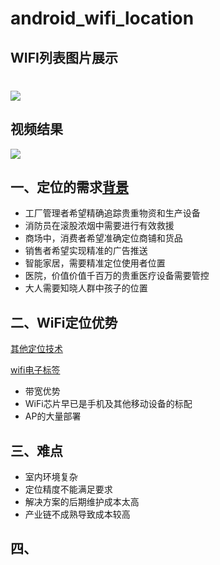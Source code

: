 # android_wifi_location

## WIFI列表图片展示
![](./Android_wifi_intensity/result.jpg)
=======
## 视频结果
![](./Android_wifi_intensity/video.gif)

## 一、定位的需求[背景](https://blog.csdn.net/huawei_eSDK/article/details/50777339)

- 工厂管理者希望精确追踪贵重物资和生产设备
- 消防员在滚股浓烟中需要进行有效救援
- 商场中，消费者希望准确定位商铺和货品
- 销售者希望实现精准的广告推送
- 智能家居，需要精准定位使用者位置
- 医院，价值价值千百万的贵重医疗设备需要管控
- 大人需要知晓人群中孩子的位置

## 二、WiFi定位优势
[其他定位技术](https://www.zhihu.com/question/20485136)

[wifi电子标签](http://app.djkpai.com/87137.shtml)
- 带宽优势
- WiFi芯片早已是手机及其他移动设备的标配
- AP的大量部署

## 三、难点

- 室内环境复杂
- 定位精度不能满足要求
- 解决方案的后期维护成本太高
- 产业链不成熟导致成本较高

## 四、


